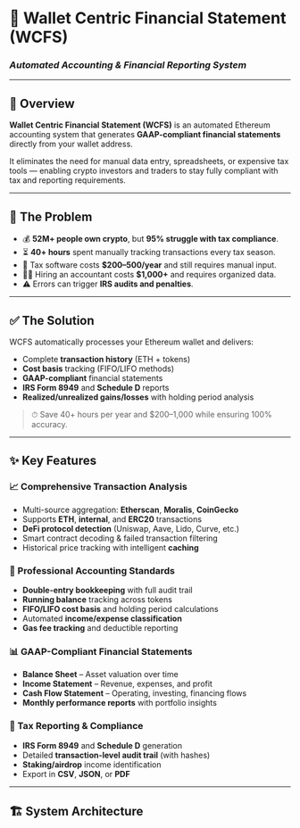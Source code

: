 # 💼 Wallet Centric Financial Statement (WCFS)
### _Automated Accounting & Financial Reporting System_

---

## 🎯 Overview
**Wallet Centric Financial Statement (WCFS)** is an automated Ethereum accounting system that generates **GAAP-compliant financial statements** directly from your wallet address.

It eliminates the need for manual data entry, spreadsheets, or expensive tax tools — enabling crypto investors and traders to stay fully compliant with tax and reporting requirements.

---

## 🚨 The Problem
- 💰 **52M+ people own crypto**, but **95% struggle with tax compliance**.  
- ⏳ **40+ hours** spent manually tracking transactions every tax season.  
- 💸 Tax software costs **$200–500/year** and still requires manual input.  
- 👨‍💼 Hiring an accountant costs **$1,000+** and requires organized data.  
- ⚠️ Errors can trigger **IRS audits and penalties**.  

---

## ✅ The Solution
WCFS automatically processes your Ethereum wallet and delivers:
- Complete **transaction history** (ETH + tokens)
- **Cost basis** tracking (FIFO/LIFO methods)
- **GAAP-compliant** financial statements
- **IRS Form 8949** and **Schedule D** reports
- **Realized/unrealized gains/losses** with holding period analysis  

> ⏱ Save 40+ hours per year and $200–1,000 while ensuring 100% accuracy.

---

## ✨ Key Features

### 📈 Comprehensive Transaction Analysis
- Multi-source aggregation: **Etherscan**, **Moralis**, **CoinGecko**
- Supports **ETH**, **internal**, and **ERC20** transactions
- **DeFi protocol detection** (Uniswap, Aave, Lido, Curve, etc.)
- Smart contract decoding & failed transaction filtering  
- Historical price tracking with intelligent **caching**

### 💼 Professional Accounting Standards
- **Double-entry bookkeeping** with full audit trail  
- **Running balance** tracking across tokens  
- **FIFO/LIFO cost basis** and holding period calculations  
- Automated **income/expense classification**  
- **Gas fee tracking** and deductible reporting  

### 📊 GAAP-Compliant Financial Statements
- **Balance Sheet** – Asset valuation over time  
- **Income Statement** – Revenue, expenses, and profit  
- **Cash Flow Statement** – Operating, investing, financing flows  
- **Monthly performance reports** with portfolio insights  

### 🧾 Tax Reporting & Compliance
- **IRS Form 8949** and **Schedule D** generation  
- Detailed **transaction-level audit trail** (with hashes)  
- **Staking/airdrop** income identification  
- Export in **CSV**, **JSON**, or **PDF**

---

## 🏗️ System Architecture
